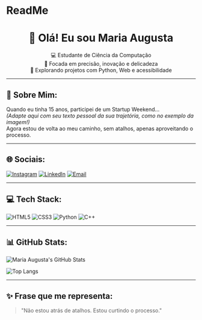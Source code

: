 # ReadMe<h1 align="center">👋 Olá! Eu sou Maria Augusta</h1>

<p align="center">
💻 Estudante de Ciência da Computação <br>
🎯 Focada em precisão, inovação e delicadeza <br>
🌱 Explorando projetos com Python, Web e acessibilidade <br>
</p>

---

## 🐣 Sobre Mim:

Quando eu tinha 15 anos, participei de um Startup Weekend...  
*(Adapte aqui com seu texto pessoal da sua trajetória, como no exemplo da imagem!)*  
Agora estou de volta ao meu caminho, sem atalhos, apenas aproveitando o processo.

---

## 🌐 Sociais:

[![Instagram](https://img.shields.io/badge/Instagram-DD2A7B?style=for-the-badge&logo=instagram&logoColor=white)](https://instagram.com/seuusuario) 
[![LinkedIn](https://img.shields.io/badge/LinkedIn-0077B5?style=for-the-badge&logo=linkedin&logoColor=white)](https://linkedin.com/in/seuusuario) 
[![Email](https://img.shields.io/badge/Email-D14836?style=for-the-badge&logo=gmail&logoColor=white)](mailto:seuemail@gmail.com)

---

## 💻 Tech Stack:

![HTML5](https://img.shields.io/badge/HTML5-E34F26?style=for-the-badge&logo=html5&logoColor=white)
![CSS3](https://img.shields.io/badge/CSS3-1572B6?style=for-the-badge&logo=css3&logoColor=white)
![Python](https://img.shields.io/badge/Python-3776AB?style=for-the-badge&logo=python&logoColor=white)
![C++](https://img.shields.io/badge/C++-00599C?style=for-the-badge&logo=c%2b%2b&logoColor=white)

---

## 📊 GitHub Stats:

![Maria Augusta's GitHub Stats](https://github-readme-stats.vercel.app/api?username=seuusuario&show_icons=true&theme=dark)

![Top Langs](https://github-readme-stats.vercel.app/api/top-langs/?username=seuusuario&layout=compact&theme=dark)

---

## ✨ Frase que me representa:
> "Não estou atrás de atalhos. Estou curtindo o processo."

